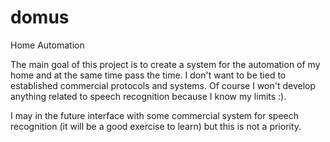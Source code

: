 # domus
Home Automation 

The main goal of this project is to create a system for the automation of my home and at the same time pass the time.
I don't want to be tied to established commercial protocols and systems. Of course I won't develop anything related to speech recognition because I know my limits :). 

I may in the future interface with some commercial system for speech recognition (it will be a good exercise to learn) but this is not a priority.
